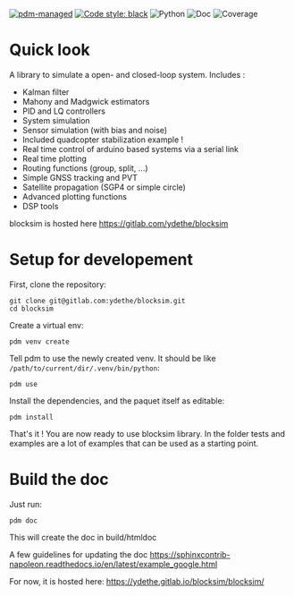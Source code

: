[![pdm-managed](https://img.shields.io/badge/pdm-managed-blueviolet)](https://pdm.fming.dev)
[![Code style: black](https://img.shields.io/badge/code%20style-black-000000.svg)](https://github.com/psf/black)
![Python](https://img.shields.io/badge/python-3.8%7C3.9%7C3.10-green)
![Doc](../doc_badge.svg)
![Coverage](../cov_badge.svg)

# Quick look

A library to simulate a open- and closed-loop system. Includes :

-   Kalman filter
-   Mahony and Madgwick estimators
-   PID and LQ controllers
-   System simulation
-   Sensor simulation (with bias and noise)
-   Included quadcopter stabilization example !
-   Real time control of arduino based systems via a serial link
-   Real time plotting
-   Routing functions (group, split, \...)
-   Simple GNSS tracking and PVT
-   Satellite propagation (SGP4 or simple circle)
-   Advanced plotting functions
-   DSP tools

blocksim is hosted here https://gitlab.com/ydethe/blocksim

# Setup for developement

First, clone the repository:

    git clone git@gitlab.com:ydethe/blocksim.git
    cd blocksim

Create a virtual env:

    pdm venv create

Tell pdm to use the newly created venv. It should be like `/path/to/current/dir/.venv/bin/python`:

    pdm use

Install the dependencies, and the paquet itself as editable:

    pdm install

That's it ! You are now ready to use blocksim library.
In the folder tests and examples are a lot of examples that can be used as a starting point.

# Build the doc

Just run:

    pdm doc

This will create the doc in build/htmldoc

A few guidelines for updating the doc
https://sphinxcontrib-napoleon.readthedocs.io/en/latest/example_google.html

For now, it is hosted here: https://ydethe.gitlab.io/blocksim/blocksim/
